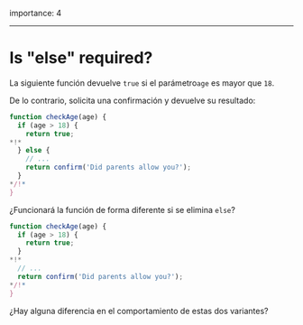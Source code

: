 importance: 4

---

# Is "else" required?

La siguiente función devuelve `true` si el parámetro`age` es mayor que `18`.

De lo contrario, solicita una confirmación y devuelve su resultado:

```js
function checkAge(age) {
  if (age > 18) {
    return true;
*!*
  } else {
    // ...
    return confirm('Did parents allow you?');
  }
*/!*
}
```

¿Funcionará la función de forma diferente si se elimina `else`?

```js
function checkAge(age) {
  if (age > 18) {
    return true;
  }
*!*
  // ...
  return confirm('Did parents allow you?');
*/!*
}
```

¿Hay alguna diferencia en el comportamiento de estas dos variantes?
